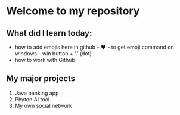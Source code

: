 # Welcome to my repository

## What did I learn today:
- how to add emojis here in github - ❤️ - to get emoji command on windows - win button + '.' (dot)
- how to work with Github


## My major projects
1. Java banking app
2. Phyton AI tool
3. My own social network
